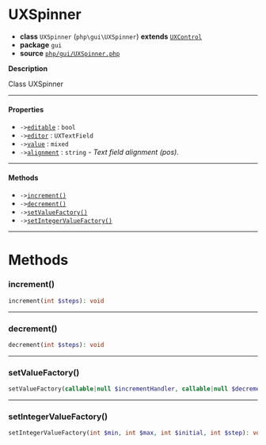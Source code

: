 # UXSpinner

- **class** `UXSpinner` (`php\gui\UXSpinner`) **extends** [`UXControl`](https://github.com/jphp-compiler/jphp/blob/master/exts/jphp-gui-ext/api-docs/classes/php/gui/UXControl.md)
- **package** `gui`
- **source** [`php/gui/UXSpinner.php`](./src/main/resources/JPHP-INF/sdk/php/gui/UXSpinner.php)

**Description**

Class UXSpinner

---

#### Properties

- `->`[`editable`](#prop-editable) : `bool`
- `->`[`editor`](#prop-editor) : `UXTextField`
- `->`[`value`](#prop-value) : `mixed`
- `->`[`alignment`](#prop-alignment) : `string` - _Text field alignment (pos)._

---

#### Methods

- `->`[`increment()`](#method-increment)
- `->`[`decrement()`](#method-decrement)
- `->`[`setValueFactory()`](#method-setvaluefactory)
- `->`[`setIntegerValueFactory()`](#method-setintegervaluefactory)

---
# Methods

<a name="method-increment"></a>

### increment()
```php
increment(int $steps): void
```

---

<a name="method-decrement"></a>

### decrement()
```php
decrement(int $steps): void
```

---

<a name="method-setvaluefactory"></a>

### setValueFactory()
```php
setValueFactory(callable|null $incrementHandler, callable|null $decrementHandler): void
```

---

<a name="method-setintegervaluefactory"></a>

### setIntegerValueFactory()
```php
setIntegerValueFactory(int $min, int $max, int $initial, int $step): void
```